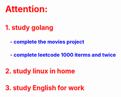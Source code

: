 <font color="red"><h1>Attention:</h1></font>
<font color="red"><h2>  1. study golang</h2></font>
<font color="blue"><h3>&nbsp;&nbsp;&nbsp;&nbsp;- complete the movies project</h3></font>
<font color="blue"><h3>&nbsp;&nbsp;&nbsp;&nbsp;- complete leetcode 1000 iterms and twice</h3></font>
<font color="red"><h2>  2. study linux in home</h2></font>
<font color="red"><h2>  3. study English for work</h2></font>
